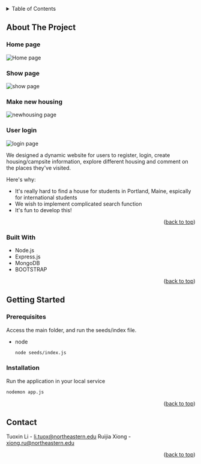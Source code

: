 <!-- Improved compatibility of back to top link: See: https://github.com/othneildrew/Best-README-Template/pull/73 -->

<a name="readme-top"></a>

<!--
*** Thanks for checking out the Best-README-Template. If you have a suggestion
*** that would make this better, please fork the repo and create a pull request
*** or simply open an issue with the tag "enhancement".
*** Don't forget to give the project a star!
*** Thanks again! Now go create something AMAZING! :D
-->

<!-- TABLE OF CONTENTS -->
<details>
  <summary>Table of Contents</summary>
  <ol>
    <li>
      <a href="#about-the-project">About The Project</a>
      <ul>
        <li><a href="#built-with">Built With</a></li>
      </ul>
    </li>
    <li>
      <a href="#getting-started">Getting Started</a>
      <ul>
        <li><a href="#prerequisites">Prerequisites</a></li>
        <li><a href="#installation">Installation</a></li>
      </ul>
    </li>
    <li><a href="#contact">Contact</a></li>
  </ol>
</details>

<!-- ABOUT THE PROJECT -->

## About The Project

### Home page

![Home page](https://cfxgocx.media.bublupcdn.com/8ZcfwitaTxLYJvZmXsUuYA/images/full_007-im-25fa5853-d4e2-4ae1-b6d4-1725e519219e.jpg)

### Show page

![show page](https://cfxgocx.media.bublupcdn.com/M9V02HuL1_k_WnGD4_a70A/images/full_007-im-c3ad7a4b-69e2-4073-b69c-1bb9ab7f7b0d.jpg)

### Make new housing

![newhousing page](https://cfxgocx.media.bublupcdn.com/UoI2iROaxeEssRFYfj00iQ/images/full_007-im-11208862-e968-419d-8042-037ecc8eeefc.jpg)

### User login

![login page](https://cfxgocx.media.bublupcdn.com/CCKJ92us4G8gFE6hlNFFNQ/images/full_007-im-9f3a6b70-d8aa-485b-9e3d-cc0abcf9bd42.jpg)

We designed a dynamic website for users to register, login, create housing/campsite information, explore different housing and comment on the places they've visited.

Here's why:

- It's really hard to find a house for students in Portland, Maine, espically for international students
- We wish to implement complicated search function
- It's fun to develop this!

<p align="right">(<a href="#readme-top">back to top</a>)</p>

### Built With

- Node.js
- Express.js
- MongoDB
- BOOTSTRAP

<p align="right">(<a href="#readme-top">back to top</a>)</p>

<!-- GETTING STARTED -->

## Getting Started

### Prerequisites

Access the main folder, and run the seeds/index file.

- node
  ```sh
  node seeds/index.js
  ```

### Installation

Run the application in your local service

```sh
nodemon app.js
```

<p align="right">(<a href="#readme-top">back to top</a>)</p>

<!-- CONTACT -->

## Contact

Tuoxin Li - li.tuox@northeastern.edu
Ruijia Xiong - xiong.ru@northeastern.edu

<!-- Project Link: [https://github.com/txli299/Aircnc](https://github.com/txli299/Aircnc) -->

<p align="right">(<a href="#readme-top">back to top</a>)</p>

<!-- MARKDOWN LINKS & IMAGES -->
<!-- https://www.markdownguide.org/basic-syntax/#reference-style-links -->

[contributors-shield]: https://img.shields.io/github/contributors/othneildrew/Best-README-Template.svg?style=for-the-badge
[contributors-url]: https://github.com/othneildrew/Best-README-Template/graphs/contributors
[forks-shield]: https://img.shields.io/github/forks/othneildrew/Best-README-Template.svg?style=for-the-badge
[forks-url]: https://github.com/othneildrew/Best-README-Template/network/members
[stars-shield]: https://img.shields.io/github/stars/othneildrew/Best-README-Template.svg?style=for-the-badge
[stars-url]: https://github.com/othneildrew/Best-README-Template/stargazers
[issues-shield]: https://img.shields.io/github/issues/othneildrew/Best-README-Template.svg?style=for-the-badge
[issues-url]: https://github.com/othneildrew/Best-README-Template/issues
[license-shield]: https://img.shields.io/github/license/othneildrew/Best-README-Template.svg?style=for-the-badge
[license-url]: https://github.com/othneildrew/Best-README-Template/blob/master/LICENSE.txt
[linkedin-shield]: https://img.shields.io/badge/-LinkedIn-black.svg?style=for-the-badge&logo=linkedin&colorB=555
[linkedin-url]: https://linkedin.com/in/othneildrew
[product-screenshot]: images/screenshot.png
[next.js]: https://img.shields.io/badge/next.js-000000?style=for-the-badge&logo=nextdotjs&logoColor=white
[next-url]: https://nextjs.org/
[react.js]: https://img.shields.io/badge/React-20232A?style=for-the-badge&logo=react&logoColor=61DAFB
[react-url]: https://reactjs.org/
[vue.js]: https://img.shields.io/badge/Vue.js-35495E?style=for-the-badge&logo=vuedotjs&logoColor=4FC08D
[vue-url]: https://vuejs.org/
[angular.io]: https://img.shields.io/badge/Angular-DD0031?style=for-the-badge&logo=angular&logoColor=white
[angular-url]: https://angular.io/
[svelte.dev]: https://img.shields.io/badge/Svelte-4A4A55?style=for-the-badge&logo=svelte&logoColor=FF3E00
[svelte-url]: https://svelte.dev/
[laravel.com]: https://img.shields.io/badge/Laravel-FF2D20?style=for-the-badge&logo=laravel&logoColor=white
[laravel-url]: https://laravel.com
[bootstrap.com]: https://img.shields.io/badge/Bootstrap-563D7C?style=for-the-badge&logo=bootstrap&logoColor=white
[bootstrap-url]: https://getbootstrap.com
[jquery.com]: https://img.shields.io/badge/jQuery-0769AD?style=for-the-badge&logo=jquery&logoColor=white
[jquery-url]: https://jquery.com

